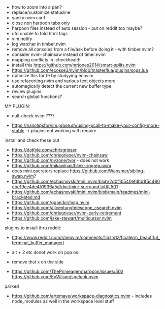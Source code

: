 - how to zoom into a pan?
- replace/customize statusline
- yanky.nvim conf
- close non harpoon tabs only
- harpoon files instead of auto session - put on reddit too maybe?
- ufo unable to fold html tags
- vim.notify
- log watcher in timber.nvim
- remove all consoles from a file/ask before doing it - with timber.nvim?
- consider nvim-chainsaw instead of timer.nvim
- mapping conflicts in :checkhealth
- install this https://github.com/mrjones2014/smart-splits.nvim
- https://github.com/ecosse3/nvim/blob/master/lua/plugins/sops.lua
- optimize this for fe by studyying ecovim
- use refacorting.nvim and various text objects more
- automagically detect the current new buffer type
- review plugins
- search global functions?

MY PLUGIN:

- null-check.nvim ????

<!-- articles -->

- https://nanotipsforvim.prose.sh/using-pcall-to-make-your-config-more-stable -> plugins not working with require

install and check these out

- https://dotfyle.com/chrisgrieser
- https://github.com/chrisgrieser/nvim-chainsaw
- https://github.com/nvzone/typr - does not work
- https://github.com/mikavilpas/blink-ripgrep.nvim
- does mini.operators replace https://github.com/Wansmer/sibling-swap.nvim?
- https://github.com/echasnovski/mini.nvim/blob/2d0f10540efdbb1f5c480ebe19ce4de451936a5d/doc/mini-surround.txt#L501
- https://github.com/echasnovski/mini.nvim/blob/main/readmes/mini-bracketed.md
- https://github.com/ggandor/leap.nvim
- https://github.com/allcentury/telescope_csearch.nvim
- https://github.com/chrisgrieser/nvim-early-retirement
- https://github.com/jake-stewart/multicursor.nvim

plugins to install thru reddit:

- https://www.reddit.com/r/neovim/comments/1lbzm1z/floaterm_beautiful_terminal_buffer_manager/

- alt + 2 etc donot work on pop os
- remove that x on the side
- https://github.com/ThePrimeagen/harpoon/issues/502
  https://github.com/EvWilson/spelunk.nvim

parked

- https://github.com/artemave/workspace-diagnostics.nvim - includes node_modules as well in the workspace level stuff

